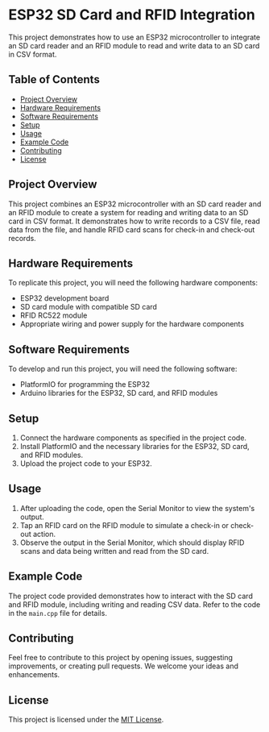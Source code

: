 # ESP32 SD Card and RFID Integration

This project demonstrates how to use an ESP32 microcontroller to integrate an SD card reader and an RFID module to read and write data to an SD card in CSV format.

## Table of Contents

- [Project Overview](#project-overview)
- [Hardware Requirements](#hardware-requirements)
- [Software Requirements](#software-requirements)
- [Setup](#setup)
- [Usage](#usage)
- [Example Code](#example-code)
- [Contributing](#contributing)
- [License](#license)

## Project Overview

This project combines an ESP32 microcontroller with an SD card reader and an RFID module to create a system for reading and writing data to an SD card in CSV format. It demonstrates how to write records to a CSV file, read data from the file, and handle RFID card scans for check-in and check-out records.

## Hardware Requirements

To replicate this project, you will need the following hardware components:

- ESP32 development board
- SD card module with compatible SD card
- RFID RC522 module
- Appropriate wiring and power supply for the hardware components

## Software Requirements

To develop and run this project, you will need the following software:

- PlatformIO for programming the ESP32
- Arduino libraries for the ESP32, SD card, and RFID modules

## Setup

1. Connect the hardware components as specified in the project code.
2. Install PlatformIO and the necessary libraries for the ESP32, SD card, and RFID modules.
3. Upload the project code to your ESP32.

## Usage

1. After uploading the code, open the Serial Monitor to view the system's output.
2. Tap an RFID card on the RFID module to simulate a check-in or check-out action.
3. Observe the output in the Serial Monitor, which should display RFID scans and data being written and read from the SD card.

## Example Code

The project code provided demonstrates how to interact with the SD card and RFID module, including writing and reading CSV data. Refer to the code in the `main.cpp` file for details.

## Contributing

Feel free to contribute to this project by opening issues, suggesting improvements, or creating pull requests. We welcome your ideas and enhancements.

## License

This project is licensed under the [MIT License](LICENSE).
